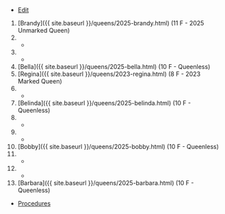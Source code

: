 * [Edit](https://github.com/joejcollins/rhapsody-angel/edit/master/_includes/apiary.md)

1. [Brandy]({{ site.baseurl }}/queens/2025-brandy.html) (11 F - 2025 Unmarked Queen)
2. -
3. -
4. [Bella]({{ site.baseurl }}/queens/2025-bella.html) (10 F - Queenless)
5. [Regina]({{ site.baseurl }}/queens/2023-regina.html) (8 F - 2023 Marked Queen)
6. -
7. [Belinda]({{ site.baseurl }}/queens/2025-belinda.html) (10 F - Queenless)
8. -
9. -
10. [Bobby]({{ site.baseurl }}/queens/2025-bobby.html) (10 F - Queenless)
11. -
12. -
13. [Barbara]({{ site.baseurl }}/queens/2025-barbara.html) (10 F - Queenless)

* [Procedures](https://github.com/joejcollins/rhapsody-angel/raw/master/book/00Book.pdf)
